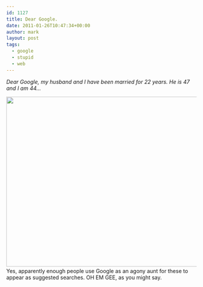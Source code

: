 ```yaml
---
id: 1127
title: Dear Google.
date: 2011-01-26T10:47:34+00:00
author: mark
layout: post
tags:
  - google
  - stupid
  - web
---
```

_Dear Google, my husband and I have been married for 22 years. He is 47 and I am 44&#8230;_

<img class="aligncenter size-full wp-image-1128" title="Google, the agony aunt." src="/images/fromwp/2011/01/deargoogle.jpg" alt="" width="600" height="450" srcset="/images/fromwp/2011/01/deargoogle.jpg 600w, /images/fromwp/2011/01/deargoogle-300x225.jpg 300w" sizes="(max-width: 600px) 100vw, 600px" />Yes, apparently enough people use Google as an agony aunt for these to appear as suggested searches. OH EM GEE, as you might say.